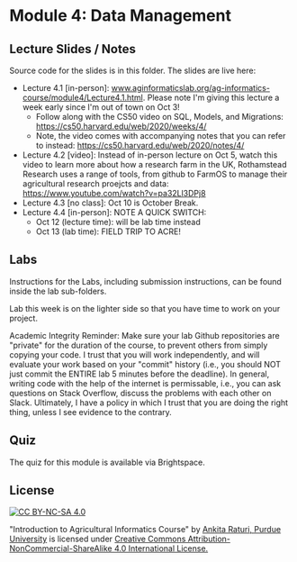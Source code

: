 # Module 4: Data Management

## Lecture Slides / Notes

Source code for the slides is in this folder. The slides are live here:

- Lecture 4.1 [in-person]: www.aginformaticslab.org/ag-informatics-course/module4/Lecture4.1.html. Please note I'm giving this lecture a week early since I'm out of town on Oct 3!
  - Follow along with the CS50 video on SQL, Models, and Migrations: https://cs50.harvard.edu/web/2020/weeks/4/
  - Note, the video comes with accompanying notes that you can refer to instead: https://cs50.harvard.edu/web/2020/notes/4/
- Lecture 4.2 [video]: Instead of in-person lecture on Oct 5, watch this video to learn more about how a research farm in the UK, Rothamstead Research uses a range of tools, from github to FarmOS to manage their agricultural research proejcts and data: https://www.youtube.com/watch?v=pa32Ll3DPj8 
- Lecture 4.3 [no class]: Oct 10 is October Break.
- Lecture 4.4 [in-person]: NOTE A QUICK SWITCH:
    - Oct 12 (lecture time): will be lab time instead
    - Oct 13 (lab time): FIELD TRIP TO ACRE!
 
## Labs

Instructions for the Labs, including submission instructions, can be found inside the lab sub-folders.

Lab this week is on the lighter side so that you have time to work on your project.

Academic Integrity Reminder: Make sure your lab Github repositories are "private" for the duration of the course, to prevent others from simply copying your code. I trust that you will work independently, and will evaluate your work based on your "commit" history (i.e., you should NOT just commit the ENTIRE lab 5 minutes before the deadline). In general, writing code with the help of the internet is permissable, i.e., you can ask questions on Stack Overflow, discuss the problems with each other on Slack. Ultimately, I have a policy in which I trust that you are doing the right thing, unless I see evidence to the contrary.


## Quiz

The quiz for this module is available via Brightspace. 

## License
[![CC BY-NC-SA 4.0][cc-by-nc-sa-shield]][cc-by-nc-sa]

<!-- This work is licensed under a
[Creative Commons Attribution-NonCommercial-ShareAlike 4.0 International License][cc-by-nc-sa].

[![CC BY-NC-SA 4.0][cc-by-nc-sa-image]][cc-by-nc-sa] -->

[cc-by-nc-sa]: http://creativecommons.org/licenses/by-nc-sa/4.0/
[cc-by-nc-sa-image]: https://licensebuttons.net/l/by-nc-sa/4.0/88x31.png
[cc-by-nc-sa-shield]: https://img.shields.io/badge/License-CC%20BY--NC--SA%204.0-lightgrey.svg

  "Introduction to Agricultural Informatics Course" by [Ankita Raturi, Purdue University](https://github.com/ag-informatics/ag-informatics-course) is licensed under [Creative Commons Attribution-NonCommercial-ShareAlike 4.0 International License.](http://creativecommons.org/licenses/by-nc-sa/4.0/)
